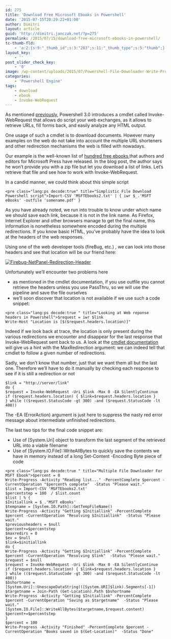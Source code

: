 ```yaml
---
id: 275
title: 'Download Free Microsoft Ebooks in Powershell'
date: '2015-07-15T20:29:22+01:00'
author: Dimitri
layout: article
guid: 'http://dimitri.janczak.net/?p=275'
permalink: /2015/07/15/download-free-microsoft-ebooks-in-powershell/
tc-thumb-fld:
    - 'a:2:{s:9:"_thumb_id";s:3:"283";s:11:"_thumb_type";s:5:"thumb";}'
layout_key:
    - ''
post_slider_check_key:
    - '0'
image: /wp-content/uploads/2015/07/Powershell-File-Downloader-Write-Progress2.png
categories:
    - 'Powershell Engine'
tags:
    - download
    - ebook
    - Invoke-WebRequest
---
```


As mentioned [previously](http://dimitri.janczak.net/2014/08/10/invoke-webrequest-prequel-alternative-system-net-webclient/), Powershell 3.0 introduces a cmdlet called Invoke-WebRequest that allows do script your web exchanges, as it allows to retrieve URLs, fill forms back, and easily analyze any HTML output.

One usage of such a cmdlet is to download documents. However many examples on the web do not take into account the multiple URL shorteners and other redirection mechanisms the web is filled with nowadays.

Our example is the well-known list of [hundred free ebooks ](http://blogs.msdn.com/b/mssmallbiz/archive/2015/07/07/i-m-giving-away-millions-of-free-microsoft-ebooks-again-including-windows-10-windows-8-1-windows-8-windows-7-office-2013-office-365-sharepoint-2013-dynamics-crm-powershell-exchange-server-lync-2013-system-center-azure-clo.aspx)that authors and editors for Microsoft Press have released. In the blog post, the author says he won’t provide you with a zip file but let you download a list of links. Let’s retrieve that file and see how to work with Invoke-WebRequest.

In a candid manner, we could think about this simple script

```
<pre class="lang:ps decode:true" title="Simplistic File Download  Powershell script">Import-CSV 'MSFTEbooks2.txt' | { iwr $_.'MSFT eBooks' -outfile 'somename.pdf' }
```

As you have already noted, we run into trouble to know under which name we should save each link, because it is not in the link name. As Firefox, Internet Explorer and other browsers manage to get the final name, this information is nonetheless somewhere encoded during the multiple redirections. If you know basic HTML, you’ve probably have the idea to look at the headers of the web responses.

Using one of the web developer tools (fireBug, etc.) , we can look into those headers and see that location will be our friend here:

[![Firebug-NetPanel-Redirection-Header](http://dimitri.janczak.net/wp-content/uploads/2015/07/Firebug-NetPanel-Redirection-Header.png)](http://dimitri.janczak.net/wp-content/uploads/2015/07/Firebug-NetPanel-Redirection-Header.png)

Unfortunately we’ll encounter two problems here

- as mentioned in the cmdlet documentation, if you use outfile you cannot retrieve the headers unless you use PassThru, so we will use the pipeline and save the file ourselves
- we’ll soon discover that location is not available if we use such a code snippet:

```
<pre class="lang:ps decode:true " title="Looking at Web reponse headers in Powershell">$request = iwr $link 
Write-Host "Location is [$($request.headers.location)]"
```

Indeed if we look back at trace, the location is only present during the various redirections we encounter and disappear for the last response that Invoke-WebRequest sent back to us. A look at the [cmdlet documentation](https://technet.microsoft.com/en-us/library/hh849901.aspx) will give us a hint with the MaxRedirection argument: we can indeed tell that cmdlet to follow a given number of redirections.

Sadly, we don’t know that number, just that we want them all but the last one. Therefore we’ll have to do it manually by checking each response to see if it is still a redirection or not

```
$link = "http://server/link"
do {
$request = Invoke-WebRequest -Uri $link -Max 0 -EA SilentlyContinue
if ($request.headers.location) { $link=$request.headers.location }
} while (($request.StatusCode -gt 300) -and ($request.StatusCode -lt 400))
```

The -EA (ErrorAction) argument is just here to suppress the nasty red error message about intermediate unfinished redirections.

The last two tips for the final code snippet are:

- Use of \[System.Uri\] object to transform the last segment of the retrieved URL into a viable filename
- Use of \[System.IO.File\]::WriteAllBytes to quickly save the contents we have in memory instead of a long Set-Content -Encoding Byte piece of code

```
<pre class="lang:ps decode:true " title="Multiple File Downloader For MSFT Ebook">$percent = 0
Write-Progress -Activity "Reading list..." -PercentComplete $percent -CurrentOperation "$percent% complete"  -Status "Please wait."
$list = Import-CSV 'MSFTEbooks2.txt'
$percentstep = 100  / $list.count
$list | % {
$Initiallink = $_.'MSFT eBooks'
$tempname = [System.IO.Path]::GetTempFileName()
Write-Progress -Activity "Getting $Initiallink" -PercentComplete $percent -CurrentOperation "Resolving $Initiallink"  -Status "Please wait."
$previousheaders = $null
$percent+=$percentstep
$maxredirs = 0
$ev = $null
$link=$initiallink
do {
Write-Progress -Activity "Getting $Initiallink" -PercentComplete $percent -CurrentOperation "Resolving $link"  -Status "Please wait."
$request = $null
$request = Invoke-WebRequest -Uri $link -Max 0 -EA SilentlyContinue
if ($request.headers.location) { $link=$request.headers.location }
} while (($request.StatusCode -gt 300) -and ($request.StatusCode -lt 400))
$bshortname = [System.Uri]::UnescapeDataString(([System.URI]$link).Segments[-1])
$targetname = Join-Path (Get-Location).Path $bshortname
Write-Progress -Activity "Getting $Initiallink" -PercentComplete $percent -CurrentOperation "Saving as $targetname"  -Status "Please wait."
[System.IO.File]::WriteAllBytes($targetname,$request.content)
$percent+=$percentstep 
}
$percent = 100
Write-Progress -Activity "Finished" -PercentComplete $percent -CurrentOperation "Books saved in $(Get-Location)"  -Status "Done"
```